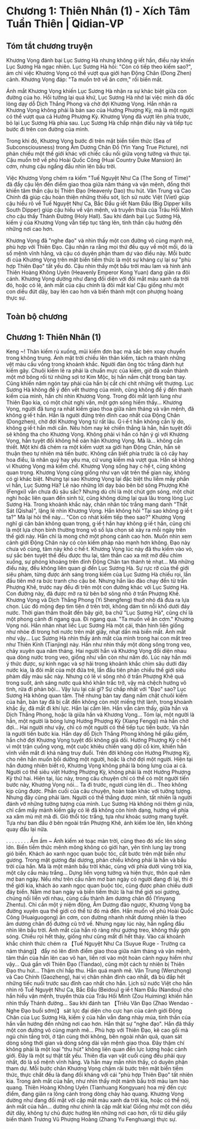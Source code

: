 # Chương 1: Thiên Nhân (1) - Xích Tâm Tuần Thiên | Qidian-VP

## Tóm tắt chương truyện

Khương Vọng đánh bại Lục Sương Hà nhưng không g·iết hắn, điều này khiến Lục Sương Hà ngạc nhiên. Lục Sương Hà hỏi: "Còn có tiếp theo kiếm sao?", ám chỉ việc Khương Vọng có thể vượt qua giới hạn Động Chân (Dong Zhen) cảnh. Khương Vọng đáp: "Ta muốn trở về ăn cơm," rồi biến mất.

Ánh mắt Khương Vọng khiến Lục Sương Hà nhận ra sự khác biệt giữa con đường của họ. Hồi tưởng lại quá khứ, Lục Sương Hà nhớ lại việc mình đã dốc lòng dạy dỗ Dịch Thắng Phong và chờ đợi Khương Vọng. Hắn nhận ra Khương Vọng không phải là bản sao của Hướng Phượng Kỳ, mà là một người có thể vượt qua cả Hướng Phượng Kỳ. Khương Vọng đã vượt lên phía trước, bỏ lại Lục Sương Hà phía sau. Lục Sương Hà chấp nhận điều này và tiếp tục bước đi trên con đường của mình.

Trong khi đó, Khương Vọng bước đi trên mặt biển tiềm thức (Sea of Subconsciousness) trong Âm Dương Chân Đồ (Yin Yang True Picture), nơi phản chiếu một thế giới khác với chiếc cầu nối giữa vọng tưởng và thực tại. Cậu muốn trở về phủ Hoài Quốc Công (Huai Country Duke Mansion) ăn cơm, nhưng cậu ngẩng đầu nhìn lên bầu trời.

Việc Khương Vọng chém ra kiếm "Tuế Nguyệt Như Ca (The Song of Time)" đã đẩy cậu lên đến điểm giao thoa giữa năm tháng và vận mệnh, đồng thời khiến tâm thần cậu bị Thiên Đạo (Heavenly Dao) thu hút. Văn Trung và Cao Chính đã giúp cậu hoàn thiện những thiếu sót, lịch sử nước Việt (Viet) giúp cậu hiểu rõ về Tuế Nguyệt Như Ca, Bắc Đẩu g·iết Nam Đẩu (Big Dipper kills South Dipper) giúp cậu hiểu về vận mệnh, và truyền thừa của Trâu Hối Minh cho cậu thấy Thánh Đường (Holy Hall). Sau khi đánh bại Lục Sương Hà, kiếm ý của Khương Vọng vẫn tiếp tục tăng lên, tinh thần cậu hướng đến những nơi cao hơn.

Khương Vọng đã "nghe đạo" và nhìn thấy một con đường vô cùng mạnh mẽ, phù hợp với Thiên Đạo. Cậu nhận ra rằng mọi thứ đều quy về một mối, đó là số mệnh vĩnh hằng, và cậu có duyên phận tham dự vào điều này. Mỗi bước đi của Khương Vọng trên mặt biển tiềm thức là một sự kháng cự lại sự "phù hợp Thiên Đạo" tất yếu đó. Cậu nhìn thấy một bầu trời màu lam và hình ảnh Thiên Hoàng Không Uyên (Heavenly Emperor Kong Yuan) đang giãn ra đôi cánh. Khương Vọng dường như đang đối diện với đôi mắt màu xanh da trời đó, hoặc có lẽ, ánh mắt của cậu chính là đôi mắt kia! Cậu giống như một con diều đứt dây, bay lên cao hơn và biến thành một con phượng hoàng thực sự.

## Toàn bộ chương

## Chương 1: Thiên Nhân (1)

Keng ~!
Thân kiếm rủ xuống, mũi kiếm đơn bạc mà sắc bén xoay chuyển trong không trung.
Ánh mặt trời chiếu lên thân kiếm, tách ra thành những vệt màu cầu vồng trong khoảnh khắc.
Người đàn ông tóc trắng đánh hụt kiếm gãy. Chuôi kiếm lẽ ra phải là chuẩn mực của kiếm, giờ đã xoắn thành một mớ bông rối từ những sợi tơ Kim Mộc, bị hắn nắm chặt trong bàn tay. Cũng khiến năm ngón tay phải của hắn bị cắt chi chít những vết thương.
Lục Sương Hà không để ý đến vết thương của mình, cũng không để ý đến thanh kiếm của mình, hắn chỉ nhìn Khương Vọng.
Trong đôi mắt lạnh lùng như Thiên Đạo kia, có một chút nghi vấn, một gợn sóng hiếm thấy...
Khương Vọng, người đã tung ra nhát kiếm giao thoa giữa năm tháng và vận mệnh, đã không g·iế·t hắn.
Hắn là người đứng trên đỉnh cao nhất của Động Chân (Dongzhen), chờ đợi Khương Vọng từ rất lâu. G·i·ế·t hắn không cần lý do, không g·iế·t hắn mới cần.
Nếu hôm nay kẻ chiến thắng là hắn, hắn tuyệt đối sẽ không tha cho Khương Vọng.
Không phải vì hắn có hận ý gì với Khương Vọng, hắn tuyệt đối không hề oán hận Khương Vọng. Mà là... không cần thiết.
Một khi đã chém ra một kiếm vượt xa giới hạn Động Chân, hắn sẽ thuận theo tự nhiên mà tiến bước.
Không cần biết phía trước là cỏ cây hay hoa điểu, là nhân quỷ hay yêu ma, cứ vung kiếm mà vượt qua.
Hắn sẽ không vì Khương Vọng mà kiềm chế.
Khương Vọng sống hay c·hế·t, cũng không quan trọng. Khương Vọng cũng giống như vạn vật trên thế gian này, không có gì khác biệt.
Nhưng tại sao Khương Vọng lại đặc biệt thu liễm mấy phần vì hắn, Lục Sương Hà?
Lẽ nào những lời dạy bảo bên bờ sông Phượng Khê (Fengxi) vẫn chưa đủ sâu sắc?
Nhưng dù chỉ là một chút gợn sóng, một chút nghi hoặc liên quan đến sinh tử, cũng không dừng lại quá lâu trong lòng Lục Sương Hà.
Trong khoảnh khắc này, chân nhân tóc trắng mang danh "Thất Sát (Qisha)", lặng lẽ nhìn Khương Vọng.
Hắn không hỏi "Tại sao không g·iế·t ta?"
Mà lại hỏi thế này...
"Còn có nhát kiếm tiếp theo sao?"
Khương Vọng nghĩ gì căn bản không quan trọng, g·iế·t hắn hay không g·iế·t hắn, cũng chỉ là một lựa chọn bình thường trong vô số lựa chọn sẽ xảy ra mỗi ngày trên thế giới này.
Hắn chỉ là mong chờ một phong cảnh cao hơn. Muốn nhìn xem cảnh giới Động Chân này có còn kiếm pháp nào mạnh hơn không.
Đạo này chưa vô cùng, tâm này khó c·hế·t.
Khương Vọng lúc này đã thu kiếm vào vỏ, sự sắc bén tuyệt thế đều được thu lại, tâm thần cao xa mịt mờ đều chìm xuống, sự phóng khoáng trên đỉnh Động Chân tan thành tẻ nhạt...
Mà những điều này, đều không liên quan gì đến Lục Sương Hà.
Sự rực rỡ của thế giới siêu phàm, từng được ánh sáng trong kiếm của Lục Sương Hà chiếu rọi, lần đầu tiên mở ra bức tranh cho cậu bé.
Nhưng hắn lảo đảo chạy đến từ trấn Phượng Khê, trước nay đều đi trên một con đường khác với Lục Sương Hà.
Con đường này, đã được mở ra từ bên bờ sông nhỏ ở trấn Phượng Khê. Khương Vọng và Dịch Thắng Phong (Yi Shengfeng) thuở nhỏ đã đưa ra lựa chọn. Lúc đó mộng đẹp tìm tiên ở trên trời, không dám tin nỗi khổ dưới đáy nước.
Thời gian thấm thoắt đến bây giờ, ba chữ "Lục Sương Hà", cũng chỉ là một phong cảnh đi ngang qua.
Đi ngang qua.
"Ta muốn về ăn cơm." Khương Vọng nói.
Hắn nhàn nhạt liếc Lục Sương Hà một cái, thân hình liền giống như nhòe đi trong hơi nước trên mặt giấy, nhạt dần mà biến mất.
Ánh mắt như vậy...
Lục Sương Hà nhìn thấy ánh mắt của mình trong hai con mắt treo như Thiên Kính (Tianjing) này.
Hắn như nhìn thấy một dòng sông trong veo, chảy xuyên qua năm tháng.
Hai người hắn và Khương Vọng đối diện nhau qua dòng nước trong veo, giống như vẫn còn như năm đó.
Lúc này hắn mới ý thức được, sự kinh ngạc và sợ hãi trong khoảnh khắc chìm sâu dưới đáy nước kia, là đôi mắt của một đứa trẻ, lần đầu tiên phản chiếu thế giới siêu phàm đầy màu sắc này.
Nhưng có lẽ vì sông nhỏ ở trấn Phượng Khê quá trong suốt, ánh sáng nước quá khó khăn trắc trở, vậy mà chệch hướng vô tình, rửa đi phản bội... Vậy lưu lại cái gì? Sự chấp nhất với "Đạo" sao?
Lục Sương Hà không quan tâm.
Thế nhưng bàn tay đang nắm chặt chuôi kiếm của hắn, bàn tay đã bị cắt đến không còn một miếng thịt lành, trong khoảnh khắc ấy, đã mất đi khí lực.
Hắn lại cầm lên.
Hắn vẫn cảm thấy, giữa hắn và Dịch Thắng Phong, hoặc là giữa hắn và Khương Vọng... Tóm lại, một người là hắn, một người là bóng lưng Hướng Phượng Kỳ (Xiang Fengqi) mà hắn chờ đợi... Hai người như vậy, chỉ có một người có thể tiếp tục tiến bước.
Và hắn là người tiến bước kia.
Hắn dạy dỗ Dịch Thắng Phong không hề giấu giếm, hắn chờ đợi Khương Vọng tuyệt đối không giả dối.
Hướng Phượng Kỳ c·hế·t vì một trận cuồng vọng, một cuộc khiêu chiến vang dội cổ kim, khiến hắn vĩnh viễn mất đi khả năng truy đuổi.
Trên đời không còn Hướng Phượng Kỳ, cho nên hắn muốn bồi dưỡng một người, hoặc là chờ đợi một người.
Hiện tại hắn đương nhiên biết rõ, Khương Vọng không phải là bóng lưng của ai cả.
Người có thể siêu việt Hướng Phượng Kỳ, không phải là một Hướng Phượng Kỳ thứ hai.
Hiện tại, lúc này, trong câu chuyện chỉ có thể có một người tiến bước này, Khương Vọng nói... Ta đi trước, ngươi cùng lên đi... Theo không kịp cũng được.
Phần cuối của câu chuyện, hoàn toàn khác với tưởng tượng.
Nhưng đây cũng phải làm.
Người có thể thắng được mình, tất nhiên là người đánh vỡ những tưởng tượng của mình.
Lục Sương Hà không nói thêm gì nữa, chỉ cầm mấy mảnh kiếm gãy có lẽ đã không còn hình dạng, hướng về phía xa xăm mù mịt mà đi.
Gió thổi tóc trắng, tựa như khoác sương mang tuyết.
Tựa như ban đầu ở bên ngoài trấn Phượng Khê, ánh kiếm lóe lên, liền không quay đầu lại nữa.

. . . .
. . . .
Ầm ầm ~
Ánh kiếm xé toạc màn trời, cũng theo đó xốc lên sóng lớn.
Biển tiềm thức mênh mông không có giới hạn, yên tĩnh lung lay trong gió biển.
Khách áo xanh ngọc quan buộc tóc, cất bước trên mặt biển như gương.
Trong mặt gương đại dương, phản chiếu không phải là hắn và bầu trời của hắn. Mà là một mảnh bầu trời khác, cùng với phía dưới vùng trời kia, một cây cầu màu trắng... Dựng liền vọng tưởng và hiện thực, thôn quê nằm mơ ban ngày.
Nếu như trên cầu nằm mơ ban ngày có người đang đi lại, thì ở thế giới kia, khách áo xanh ngọc quan buộc tóc, cũng được phản chiếu dưới đáy biển.
Nằm mơ ban ngày và biển tiềm thức là hai thế giới soi gương, chúng nối liền với nhau, cùng cấu thành âm dương chân đồ (Yinyang Zhentu).
Chỉ cần một ý niệm động, Âm Dương đảo ngược, Khương Vọng ba đường xuyên qua thế giới có thể từ đó mà đến. Hắn muốn về phủ Hoài Quốc Công (Huaiguogong) ăn cơm, con đường nhanh nhất đương nhiên là theo âm dương chân đồ đường cũ trở về.
Nhưng ngay lúc này, hắn ngẩng đầu nhìn lên bầu trời.
Ánh mắt của hắn rõ ràng như gương treo, không thấy gợn sóng. Chiếu rọi hết thảy, giống như cũng mất đi hết thảy.
Vào cái khoảnh khắc chính thức chém ra 【Tuế Nguyệt Như Ca (Suyue Ruge - Trường ca năm tháng)】 đẩy nó lên đỉnh điểm giao thoa giữa năm tháng và vận mệnh, tâm thần của hắn lên cao vô hạn, liền rơi vào một hoàn cảnh nguy hiểm như vậy...
Quá gần với Thiên Đạo (Tiandao), cũng một cách tự nhiên bị Thiên Đạo thu hút... Thậm chí hấp thu.
Hắn quá mạnh mẽ.
Văn Trung (Wenzhong) và Cao Chính (Gaozheng), hai vị chân nhân đỉnh cao nhất, đã bù đắp hết những tiếc nuối trước sau đỉnh cao nhất cho hắn. Lịch sử nước Việt cho hắn nhìn rõ Tuế Nguyệt Như Ca, Bắc Đẩu (Beidou) g·iế·t Nam Đẩu (Nandou) cho hắn hiểu vận mệnh, truyền thừa của Trâu Hối Minh (Zou Huiming) khiến hắn nhìn thấy Thánh đường...
Sau khi đánh tan 【Triêu Văn Đạo (Zhao Wendao - Nghe Đạo buổi sớm)】 sát lực đại diện cho cực hạn của cảnh giới Động Chân của Lục Sương Hà, kiếm ý của hắn vẫn đang nhảy múa, tinh thần của hắn vẫn hướng đến những nơi cao hơn.
Hắn thật sự "nghe đạo".
Hắn đã thấy một con đường vô cùng mạnh mẽ... Phù hợp với Thiên Đạo, kê cao gối mà ngủ chín tầng trời, ở tận cùng thời không, bên ngoài nhân quả, quan sát dòng sông thời gian và dòng sông dài vận mệnh giao thoa.
Đây thậm chí không phải là một loại "thu hút" không liên quan đến lực lượng hoặc cảnh giới.
Đây là một sự thật tất yếu.
Thiên địa vạn vật cuối cùng đều phải quy nhất, đó là số mệnh vĩnh hằng.
Và hắn may mắn nhìn thấy, có duyên phận tham dự.
Mỗi bước chân Khương Vọng chậm rãi bước trên mặt biển tiềm thức, thực chất đều là đang đối kháng với cái "phù hợp Thiên Đạo" tất nhiên kia.
Trong ánh mắt của hắn, như nhìn thấy một mảnh bầu trời màu lam hào quang.
Thiên Hoàng Không Uyên (Tianhuang Kongyuan) hoa mỹ đến cực điểm, đang giãn ra lông cánh trong dòng chảy hào quang.
Khương Vọng dường như đang đối mặt với cặp mắt màu xanh da trời kia, hoặc có thể nói, ánh mắt của hắn... dường như chính là cặp mắt kia!
Giống như một con diều đứt dây, không tự chủ được hướng lên những nơi cao hơn, rồi từ diều giấy biến thành Trương Vũ Phượng Hoàng (Zhang Yu Fenghuang) thực sự.